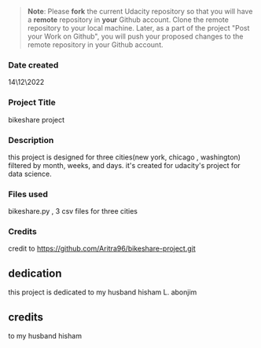 >**Note**: Please **fork** the current Udacity repository so that you will have a **remote** repository in **your** Github account. Clone the remote repository to your local machine. Later, as a part of the project "Post your Work on Github", you will push your proposed changes to the remote repository in your Github account.

### Date created
14\12\2022
### Project Title
bikeshare project 
### Description
this project is designed for three cities(new york,  chicago , washington) filtered by month, weeks, and days. it's created for udacity's project for data science.
### Files used
bikeshare.py , 3 csv files for three cities 
### Credits
credit to https://github.com/Aritra96/bikeshare-project.git

## dedication 
this project is dedicated to my husband hisham L. abonjim
## credits
to my husband hisham